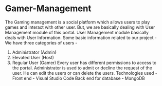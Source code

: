 # Gamer-Management

The Gaming management is a social platform which allows users to play games and interact with other user. But, we are basically dealing with User Management module of this portal.
User Management module basically deals with User Information. 
Some basic information related to our project -
We have three categories of users -
1. Administrator (Admin)
2. Elevated User (Host)
3. Regular User (Gamer)
Every user has different permissions to access to the portal. Administrator is used to admit or decline the request of the user. He can edit the users or can delete the users. 
Technologies used -
Front end - Visual Studio Code
Back end for database - MongoDB
